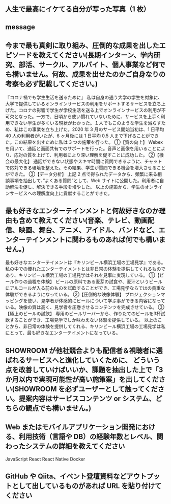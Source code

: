 ## 人生で最高にイケてる自分が写った写真（1 枚）

## message

## 今まで最も真剣に取り組み、圧倒的な成果を出したエピソードを教えてください(長期インターン、学内研究、部活、サークル、アルバイト、個人事業など何でも構いません。何故、成果を出せたのかご自身なりの考察も必ず記載してください。)
『コロナ禍でも学生生活を送るために』
私は自身の通う大学の学生を対象に、大学で提供しているオンラインサービスの利用をサポートするサービスを立ち上げた。コロナの影響で学生が学校生活を送る上でオンラインサービスの利用が不可欠となった。一方で、日頃から使い慣れていないために、サービスを上手く利用できない学生が多くいる現状がわかった。１人でもこのような学生を減らすため、私はこの事業を立ち上げた。2020 年 3 月のサービス開始当初は、1 日平均 40 人の利用者がいたが、6 ヶ月後には 1 日平均 0.5 人まで下げることができた。この結果を出すために私は 3 つの施策を行った。
①【質の向上】
Webex を用いて、通話と画面共有でのサポートを行った。音声と画像を用いることにより、応対の質を上げて、利用者により深い理解を促すことに成功した。
②【機会の最大化】
通話ができない状態やスキマ時間に質問できるように、チャットで応対できる環境を整えた。その結果、学生が質問できる機会を増大させることができた。
③【データ分析】
上記 2 点で得られたデータから、頻繁に来る相談事項を抽出して、”よくある質問”として、Web サイトに公開した。利用者に自助解決を促し、解決できる手段を増やした。
以上の施策から、学生のオンラインサービスへの理解度向上に貢献することができた。

## 最も好きなエンターテインメントと何故好きなのか理由も含めて教えてください(音楽、テレビ、動画配信、映画、舞台、アニメ、アイドル、バンドなど、エンターテインメントに関わるものあれば何でも構いません。)
最も好きなエンターテイメントは『キリンビール横浜工場の工場見学』である。
私の中での優れたエンターテイメントとは非日常の体験を提供してくれるものであり、キリンビール横浜工場の工場見学はそれを見事に実現している。
①【ビール作りの過程を体験】
ビールの原料である麦芽の試食や、麦汁というビールにアルコールが入る前のものを試飲することができ、工場見学ならではの貴重な体験ができるようになっている。
②【圧倒的な映像体験】
プロジェクションマッピングを使い、見学者が体感的にビールについて学ぶ事ができる内容になっている。映像の質は高く、見学者を圧巻させるコンテンツを完成させている。
③【極上のビールの試飲】
専用のビールサーバーから、作りたてのビールを3杯試飲することができ、工場見学でしか味わえない体験を提供している。
以上のことから、非日常の体験を提供してくれる、キリンビール横浜工場の工場見学は私にとって、最も好きなエンターテイメントになっている。


## SHOWROOM が他社競合よりも配信者＆視聴者に選ばれるサービスへと進化していくために、 どういう点を改善していけばいいか、課題を抽出した上で「3 か月以内で実現可能性が高い施策案」を出してください(SHOWROOM を必ずユーザーとして触ってください。提案内容はサービスコンテンツ or システム、どちらの観点でも構いません。)

## Web またはモバイルアプリケーション開発における、利用技術（言語や DB）の経験年数とレベル、関わったシステムの詳細を教えてください

JavaScript
React
React Native
Docker

## GitHub や Qiita、イベント登壇資料などアウトプットとして出しているものがあれば URL を貼り付けてください

